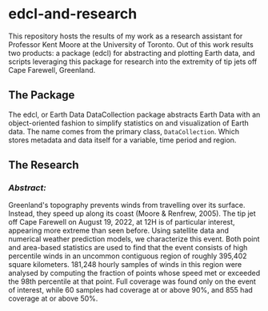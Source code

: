# edcl-and-research

This repository hosts the results of my work as a research assistant for Professor Kent Moore at the University of Toronto. Out of this work results two products: a package (edcl) for abstracting and plotting Earth data, and scripts leveraging this package for research into the extremity of tip jets off Cape Farewell, Greenland.

## The Package
The edcl, or Earth Data DataCollection package abstracts Earth Data with an object-oriented fashion to simplify statistics on and visualization of Earth data. The name comes from the primary class, `DataCollection`. Which stores metadata and data itself for a variable, time period and region.

## The Research
### _Abstract:_
Greenland's topography prevents winds from travelling over its surface. Instead, they speed up along its coast (Moore & Renfrew, 2005). The tip jet off Cape Farewell on August 19, 2022, at 12H is of particular interest, appearing more extreme than seen before. Using satellite data and numerical weather prediction models, we characterize this event. Both point and area-based statistics are used to find that the event consists of high percentile winds in an uncommon contiguous region of roughly 395,402 square kilometers. 181,248 hourly samples of winds in this region were analysed by computing the fraction of points whose speed met or exceeded the 98th percentile at that point. Full coverage was found only on the event of interest, while 60 samples had coverage at or above 90%, and 855 had coverage at or above 50%.

